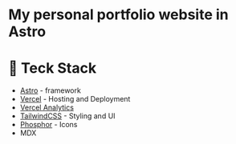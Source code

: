 # My personal portfolio website in Astro

#  🚀 Teck Stack

* [Astro](https://astro.build/) - framework
* [Vercel](https://vercel.com/) - Hosting and Deployment
* [Vercel Analytics](https://vercel.com/analytics)
* [TailwindCSS](https://tailwindcss.com/) - Styling and UI
* [Phosphor](https://phosphoricons.com/) - Icons
* MDX

